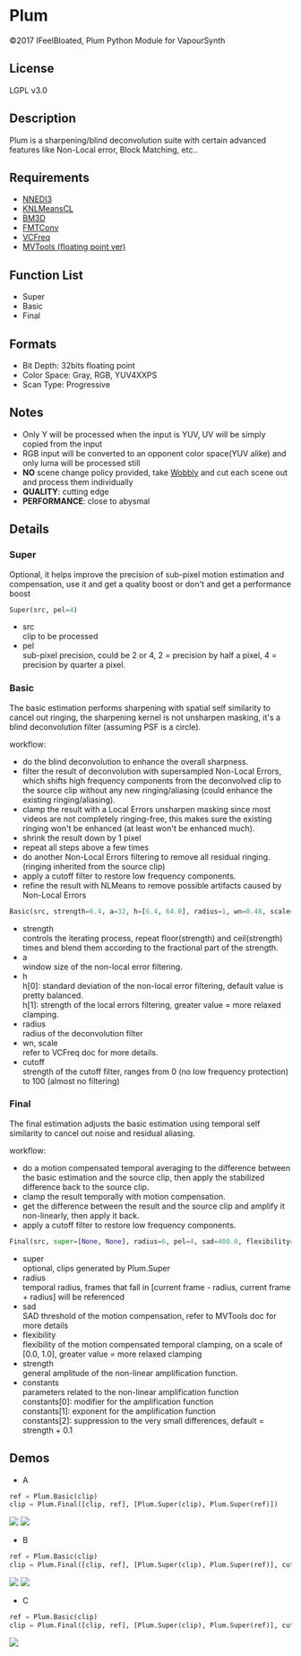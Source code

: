 # Plum
©2017 IFeelBloated, Plum Python Module for VapourSynth

## License
LGPL v3.0

## Description
Plum is a sharpening/blind deconvolution suite with certain advanced features like Non-Local error, Block Matching, etc..

## Requirements
- [NNEDI3](https://github.com/dubhater/vapoursynth-nnedi3)
- [KNLMeansCL](https://github.com/Khanattila/KNLMeansCL)
- [BM3D](https://github.com/HomeOfVapourSynthEvolution/VapourSynth-BM3D)
- [FMTConv](https://github.com/EleonoreMizo/fmtconv)
- [VCFreq](http://www.avisynth.nl/users/vcmohan/vcfreq/vcfreq.html)
- [MVTools (floating point ver)](https://github.com/IFeelBloated/vapoursynth-mvtools-sf/tree/master)

## Function List
- Super
- Basic
- Final

## Formats
- Bit Depth: 32bits floating point
- Color Space: Gray, RGB, YUV4XXPS
- Scan Type: Progressive

## Notes
- Only Y will be processed when the input is YUV, UV will be simply copied from the input
- RGB input will be converted to an opponent color space(YUV alike) and only luma will be processed still
- **NO** scene change policy provided, take [Wobbly](https://github.com/dubhater/Wobbly) and cut each scene out and process them individually
- **QUALITY**: cutting edge
- **PERFORMANCE**: close to abysmal

## Details
### Super
Optional, it helps improve the precision of sub-pixel motion estimation and compensation, use it and get a quality boost or don't and get a performance boost
```python
Super(src, pel=4)
```
- src<br />
  clip to be processed
- pel<br />
  sub-pixel precision, could be 2 or 4, 2 = precision by half a pixel, 4 = precision by quarter a pixel.

### Basic
The basic estimation performs sharpening with spatial self similarity to cancel out ringing, the sharpening kernel is not unsharpen masking, it's a blind deconvolution filter (assuming PSF is a circle).

workflow:
- do the blind deconvolution to enhance the overall sharpness.
- filter the result of deconvolution with supersampled Non-Local Errors, which shifts high frequency components from the deconvolved clip to the source clip without any new ringing/aliasing (could enhance the existing ringing/aliasing).
- clamp the result with a Local Errors unsharpen masking since most videos are not completely ringing-free, this makes sure the existing ringing won't be enhanced (at least won't be enhanced much).
- shrink the result down by 1 pixel
- repeat all steps above a few times
- do another Non-Local Errors filtering to remove all residual ringing. (ringing inherited from the source clip)
- apply a cutoff filter to restore low frequency components.
- refine the result with NLMeans to remove possible artifacts caused by Non-Local Errors 

```python
Basic(src, strength=6.4, a=32, h=[6.4, 64.0], radius=1, wn=0.48, scale=0.28, cutoff=32)
```
- strength<br />
  controls the iterating process, repeat floor(strength) and ceil(strength) times and blend them according to the fractional part of the strength.
- a<br />
  window size of the non-local error filtering.
- h<br />
  h[0]: standard deviation of the non-local error filtering, default value is pretty balanced.<br />
  h[1]: strength of the local errors filtering, greater value = more relaxed clamping.
- radius<br />
  radius of the deconvolution filter
- wn, scale<br />
  refer to VCFreq doc for more details.
- cutoff<br />
  strength of the cutoff filter, ranges from 0 (no low frequency protection) to 100 (almost no filtering)

### Final
The final estimation adjusts the basic estimation using temporal self similarity to cancel out noise and residual aliasing.

workflow:
- do a motion compensated temporal averaging to the difference between the basic estimation and the source clip, then apply the stabilized difference back to the source clip.
- clamp the result temporally with motion compensation.
- get the difference between the result and the source clip and amplify it non-linearly, then apply it back.
- apply a cutoff filter to restore low frequency components.

```python
Final(src, super=[None, None], radius=6, pel=4, sad=400.0, flexibility=0.64, strength=1.80, constants=[1.49, 1.272, None], cutoff=24)
```
- super<br />
  optional, clips generated by Plum.Super
- radius<br />
  temporal radius, frames that fall in [current frame - radius, current frame + radius] will be referenced
- sad<br />
  SAD threshold of the motion compensation, refer to MVTools doc for more details
- flexibility<br />
  flexibility of the motion compensated temporal clamping, on a scale of [0.0, 1.0], greater value = more relaxed clamping
- strength<br />
  general amplitude of the non-linear amplification function.
- constants<br />
  parameters related to the non-linear amplification function<br />
  constants[0]: modifier for the amplification function<br />
  constants[1]: exponent for the amplification function<br />
  constants[2]: suppression to the very small differences, default = strength + 0.1

## Demos
- A
```python
ref = Plum.Basic(clip)
clip = Plum.Final([clip, ref], [Plum.Super(clip), Plum.Super(ref)])
```
![](http://i.imgur.com/NDPXF8Z.png)
![](http://i.imgur.com/UFU0hfZ.png)
- B
```python
ref = Plum.Basic(clip)
clip = Plum.Final([clip, ref], [Plum.Super(clip), Plum.Super(ref)], cutoff=8)
```
![](http://i.imgur.com/meLK9cJ.png)
![](http://i.imgur.com/sSOhZUW.png)
- C
```python
ref = Plum.Basic(clip)
clip = Plum.Final([clip, ref], [Plum.Super(clip), Plum.Super(ref)], cutoff=16)
```
![](http://i.imgur.com/rSN0rtG.png)
